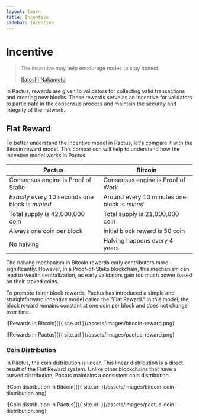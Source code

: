 ```yaml
---
layout: learn
title: Incentive
sidebar: Incentive
---
```


# Incentive

> The incentive may help encourage nodes to stay honest.
>
> [Satoshi Nakamoto](https://bitcoin.org/bitcoin.pdf)

In Pactus, rewards are given to validators for collecting valid transactions and creating new blocks.
These rewards serve as an incentive for validators to participate in the consensus process and
maintain the security and integrity of the network.

## Flat Reward

To better understand the incentive model in Pactus, let's compare it with the Bitcoin reward model.
This comparison will help to understand how the incentive model works in Pactus.

| Pactus                                           | Bitcoin                                      |
| ------------------------------------------------ | -------------------------------------------- |
| Consensus engine is Proof of Stake               | Consensus engine is Proof of Work            |
| _Exactly_ every 10 seconds one block is _minted_ | Around every 10 minutes one block is _mined_ |
| Total supply is 42,000,000 coin                  | Total supply is 21,000,000 coin              |
| Always one coin per block                        | Initial block reward is 50 coin              |
| No halving                                       | Halving happens every 4 years                |

The halving mechanism in Bitcoin rewards early contributors more significantly.
However, in a Proof-of-Stake blockchain, this mechanism can lead to wealth centralization,
as early validators gain too much power based on their staked coins.

To promote fairer block rewards, Pactus has introduced a simple and straightforward incentive model called the "Flat Reward."
In this model, the block reward remains constant at one coin per block and does not change over time.

![Rewards in Bitcoin]({{ site.url }}/assets/images/bitcoin-reward.png)

![Rewards in Pactus]({{ site.url }}/assets/images/pactus-reward.png)

### Coin Distribution

In Pactus, the coin distribution is linear. This linear distribution is a direct result of the Flat Reward system.
Unlike other blockchains that have a curved distribution, Pactus maintains a consistent coin distribution.

![Coin distribution in Bitcoin]({{ site.url }}/assets/images/bitcoin-coin-distribution.png)

![Coin distribution in Pactus]({{ site.url }}/assets/images/pactus-coin-distribution.png)
